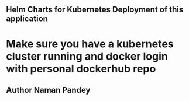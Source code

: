 ## Helm Charts for Kubernetes Deployment of this application

# Make sure you have a kubernetes cluster running and docker login with personal dockerhub repo

## Author Naman Pandey
